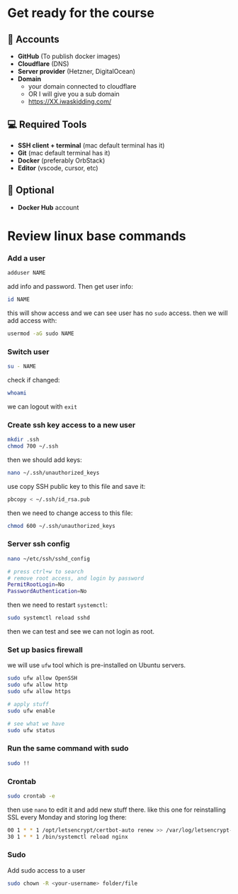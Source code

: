 # Get ready for the course

## 🔐 Accounts

- **GitHub** (To publish docker images)
- **Cloudflare** (DNS)
- **Server provider** (Hetzner, DigitalOcean)
- **Domain**
  - your domain connected to cloudflare
  - OR I will give you a sub domain
  - https://XX.iwaskidding.com/

## 💻 Required Tools

- **SSH client + terminal** (mac default terminal has it)
- **Git** (mac default terminal has it)
- **Docker** (preferably OrbStack)
- **Editor** (vscode, cursor, etc)


## 🎯 Optional

- **Docker Hub** account




# Review linux base commands

### Add a user
```bash
adduser NAME
```
add info and password. Then get user info:

```bash
id NAME
```
this will show access and we can see user has no `sudo` access.
then we will add access with:
```bash
usermod -aG sudo NAME
```

### Switch user
```bash
su - NAME
```
check if changed:
```bash
whoami
```
we can logout with `exit`

### Create ssh key access to a new user
```bash
mkdir .ssh
chmod 700 ~/.ssh
```
then we should add keys:
```bash
nano ~/.ssh/unauthorized_keys
```
use copy SSH public key to this file and save it:
```bash
pbcopy < ~/.ssh/id_rsa.pub
```
then we need to change access to this file:
```bash
chmod 600 ~/.ssh/unauthorized_keys
```


### Server ssh config
```bash
nano ~/etc/ssh/sshd_config

# press ctrl+w to search
# remove root access, and login by password
PermitRootLogin=No
PasswordAuthentication=No
```
then we need to restart `systemctl`:
```bash
sudo systemctl reload sshd
```
then we can test and see we can not login as root.


### Set up basics firewall
we will use `ufw` tool which is pre-installed on Ubuntu servers.
```bash
sudo ufw allow OpenSSH
sudo ufw allow http
sudo ufw allow https

# apply stuff
sudo ufw enable

# see what we have
sudo ufw status
```


### Run the same command with sudo
```bash
sudo !!
```


### Crontab
```bash
sudo crontab -e
```
then use `nano` to edit it and add new stuff there. like this one for reinstalling SSL every Monday and storing log there:
```bash
00 1 * * 1 /opt/letsencrypt/certbot-auto renew >> /var/log/letsencrypt-renewal.log
30 1 * * 1 /bin/systemctl reload nginx
```

### Sudo
Add sudo access to a user
```bash
sudo chown -R <your-username> folder/file
```
